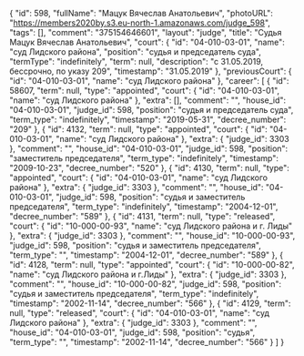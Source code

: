 {
    "id": 598,
    "fullName": "Мацук Вячеслав Анатольевич",
    "photoURL": "https://members2020by.s3.eu-north-1.amazonaws.com/judge_598",
    "tags": [],
    "comment": "375154646601",
    "layout": "judge",
    "title": "Судья Мацук Вячеслав Анатольевич",
    "court": {
        "id": "04-010-03-01",
        "name": "суд Лидского района",
        "position": "судья и председатель суда",
        "termType": "indefinitely",
        "term": null,
        "description": "c 31.05.2019, бессрочно, по указу 209",
        "timestamp": "31.05.2019"
    },
    "previousCourt": {
        "id": "04-010-03-01",
        "name": "суд Лидского района"
    },
    "career": [
        {
            "id": 58607,
            "term": null,
            "type": "appointed",
            "court": {
                "id": "04-010-03-01",
                "name": "суд Лидского района"
            },
            "extra": [],
            "comment": "",
            "house_id": "04-010-03-01",
            "judge_id": 598,
            "position": "судья и председатель суда",
            "term_type": "indefinitely",
            "timestamp": "2019-05-31",
            "decree_number": "209"
        },
        {
            "id": 4132,
            "term": null,
            "type": "appointed",
            "court": {
                "id": "04-010-03-01",
                "name": "суд Лидского района"
            },
            "extra": {
                "judge_id": 3303
            },
            "comment": "",
            "house_id": "04-010-03-01",
            "judge_id": 598,
            "position": "заместитель председателя",
            "term_type": "indefinitely",
            "timestamp": "2009-10-23",
            "decree_number": "520"
        },
        {
            "id": 4130,
            "term": null,
            "type": "appointed",
            "court": {
                "id": "04-010-03-01",
                "name": "суд Лидского района"
            },
            "extra": {
                "judge_id": 3303
            },
            "comment": "",
            "house_id": "04-010-03-01",
            "judge_id": 598,
            "position": "судья и заместитель председателя",
            "term_type": "indefinitely",
            "timestamp": "2004-12-01",
            "decree_number": "589"
        },
        {
            "id": 4131,
            "term": null,
            "type": "released",
            "court": {
                "id": "10-000-00-93",
                "name": "суд Лидского района и г. Лиды"
            },
            "extra": {
                "judge_id": 3303
            },
            "comment": "",
            "house_id": "10-000-00-93",
            "judge_id": 598,
            "position": "судья и заместитель председателя",
            "term_type": "",
            "timestamp": "2004-12-01",
            "decree_number": "589"
        },
        {
            "id": 4128,
            "term": null,
            "type": "appointed",
            "court": {
                "id": "10-000-00-82",
                "name": "суд Лидского района и г.Лиды"
            },
            "extra": {
                "judge_id": 3303
            },
            "comment": "",
            "house_id": "10-000-00-82",
            "judge_id": 598,
            "position": "судья и заместитель председателя",
            "term_type": "indefinitely",
            "timestamp": "2002-11-14",
            "decree_number": "566"
        },
        {
            "id": 4129,
            "term": null,
            "type": "released",
            "court": {
                "id": "04-010-03-01",
                "name": "суд Лидского района"
            },
            "extra": {
                "judge_id": 3303
            },
            "comment": "",
            "house_id": "04-010-03-01",
            "judge_id": 598,
            "position": "судья",
            "term_type": "",
            "timestamp": "2002-11-14",
            "decree_number": "566"
        }
    ]
}